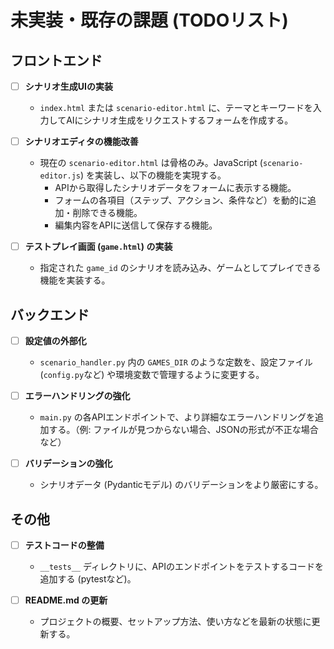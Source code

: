 # 未実装・既存の課題 (TODOリスト)

## フロントエンド

- [ ] **シナリオ生成UIの実装**
  - `index.html` または `scenario-editor.html` に、テーマとキーワードを入力してAIにシナリオ生成をリクエストするフォームを作成する。

- [ ] **シナリオエディタの機能改善**
  - 現在の `scenario-editor.html` は骨格のみ。JavaScript (`scenario-editor.js`) を実装し、以下の機能を実現する。
    - APIから取得したシナリオデータをフォームに表示する機能。
    - フォームの各項目（ステップ、アクション、条件など）を動的に追加・削除できる機能。
    - 編集内容をAPIに送信して保存する機能。

- [ ] **テストプレイ画面 (`game.html`) の実装**
  - 指定された `game_id` のシナリオを読み込み、ゲームとしてプレイできる機能を実装する。

## バックエンド

- [ ] **設定値の外部化**
  - `scenario_handler.py` 内の `GAMES_DIR` のような定数を、設定ファイル (`config.py`など) や環境変数で管理するように変更する。

- [ ] **エラーハンドリングの強化**
  - `main.py` の各APIエンドポイントで、より詳細なエラーハンドリングを追加する。（例: ファイルが見つからない場合、JSONの形式が不正な場合など）

- [ ] **バリデーションの強化**
  - シナリオデータ (Pydanticモデル) のバリデーションをより厳密にする。

## その他

- [ ] **テストコードの整備**
  - `__tests__` ディレクトリに、APIのエンドポイントをテストするコードを追加する (pytestなど)。

- [ ] **README.md の更新**
  - プロジェクトの概要、セットアップ方法、使い方などを最新の状態に更新する。
